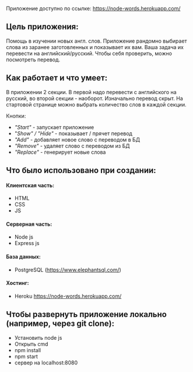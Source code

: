 Приложение доступно по ссылке: <https://node-words.herokuapp.com/>

## Цель приложения: 
Помощь в изучении новых англ. слов. Приложение рандомно выбирает слова из заранее заготовленных и показывает их вам. Ваша задача их перевести на английский/русский. Чтобы себя проверить, можно посмотреть перевод.

## Как работает и что умеет: 
В приложении 2 секции. В первой надо перевести с английского на русский, во второй секции - наоборот.
Изначально перевод скрыт. На стартовой странице можно выбрать количество слов в каждой секции.

Кнопки:
 - _"Start"_ - запускает приложение
 - "_Show" / "Hide"_ - показывает / прячет перевод 
 - _"Add"_ - добавляет новое слово с переводом в БД
 - _"Remove"_ - удаляет слово с переводом из БД
 - _"Replace"_ - генерирует новые слова
 
## Что было использовано при создании:

#### Клиентская часть:
 - HTML
 - CSS
 - JS

#### Серверная часть:
 - Node js
 - Express js

#### База данных:
 - PostgreSQL (<https://www.elephantsql.com/>)

#### Хостинг:
 - Heroku <https://node-words.herokuapp.com/>

 ## Чтобы развернуть приложение локально (например, через git clone):
 - Установить node js
 - Открыть cmd
 - npm install
 - npm start
 - сервер на localhost:8080
